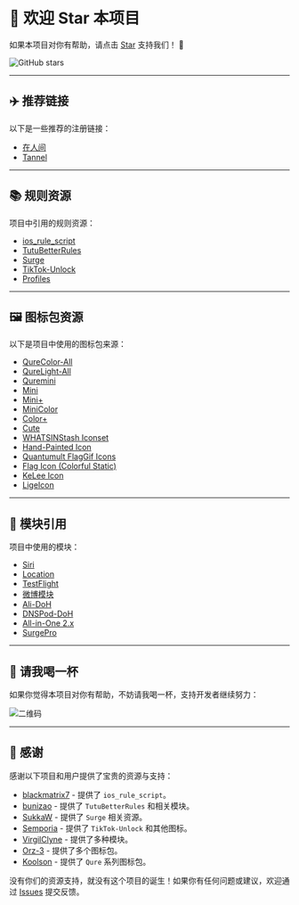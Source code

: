 # 🌟 欢迎 Star 本项目

如果本项目对你有帮助，请点击 [Star](https://github.com/zxfccmm4/Surge) 支持我们！ 🙏

<!-- GitHub stars badge -->
![GitHub stars](https://img.shields.io/github/stars/zxfccmm4/Surge?style=social)

---

## ✈️ 推荐链接

以下是一些推荐的注册链接：

- [在人间](https://dashboard.zrj97.xyz/#/register?code=4U6SUhR7)
- [Tannel](https://tannel.xn--6kro9vzxa373b.com//auth/register?code=5wyV)

---

## 📚 规则资源

项目中引用的规则资源：

- [ios_rule_script](https://github.com/blackmatrix7/ios_rule_script)
- [TutuBetterRules](https://github.com/bunizao/TutuBetterRules)
- [Surge](https://github.com/SukkaW/Surge/)
- [TikTok-Unlock](https://github.com/Semporia/TikTok-Unlock)
- [Profiles](https://github.com/ke1ewang/Profiles)

---

## 🖼️ 图标包资源

以下是项目中使用的图标包来源：

- [QureColor-All](https://raw.githubusercontent.com/Koolson/Qure/master/Other/QureColor-All.json)
- [QureLight-All](https://raw.githubusercontent.com/Koolson/Qure/master/Other/QureLight-All.json)
- [Quremini](https://raw.githubusercontent.com/Koolson/Qure/master/Other/Quremini.json)
- [Mini](https://raw.githubusercontent.com/Orz-3/mini/master/mini.json)
- [Mini+](https://raw.githubusercontent.com/Orz-3/mini/master/mini+.json)
- [MiniColor](https://raw.githubusercontent.com/Orz-3/mini/master/miniColor.json)
- [Color+](https://raw.githubusercontent.com/Orz-3/mini/master/Color+.json)
- [Cute](https://raw.githubusercontent.com/tugepaopao/Image-Storage/master/other/Cute.json)
- [WHATSINStash Iconset](https://raw.githubusercontent.com/shindgewongxj/WHATSINStash/main/icon/iconset.json)
- [Hand-Painted Icon](https://raw.githubusercontent.com/Semporia/Hand-Painted-icon/master/Semporia.json)
- [Quantumult FlagGif Icons](https://raw.githubusercontent.com/Toperlock/Quantumult/main/FlagGif-icons.json)
- [Flag Icon (Colorful Static)](https://gitlab.com/lodepuly/iconlibrary/-/raw/main/Flag_icon/ColorfulStaticFlag.json)
- [KeLee Icon](https://gitlab.com/lodepuly/iconlibrary/-/raw/main/KeLee_icon.json)
- [LigeIcon](https://raw.githubusercontent.com/lige47/QuanX-icon-rule/main/ligeicon.json)

---

## 🔧 模块引用

项目中使用的模块：

- [Siri](https://github.com/VirgilClyne/iRingo/raw/main/sgmodule/Siri.sgmodule)
- [Location](https://github.com/VirgilClyne/iRingo/raw/main/sgmodule/Location.sgmodule)
- [TestFlight](https://github.com/VirgilClyne/iRingo/raw/main/sgmodule/TestFlight.sgmodule)
- [微博模块](https://whatshub.top/module/weiboad.module)
- [Ali-DoH](https://raw.githubusercontent.com/Rabbit-Spec/Surge/Master/Module/Spec/DoH/Moore/Ali-DoH.sgmodule)
- [DNSPod-DoH](https://raw.githubusercontent.com/Rabbit-Spec/Surge/Master/Module/Spec/DoH/Moore/DNSPod-DoH.sgmodule)
- [All-in-One 2.x](https://raw.githubusercontent.com/bunizao/TutuBetterRules/tutu/Surge/module/All-in-One-2.x.sgmodule)
- [SurgePro](https://raw.githubusercontent.com/bunizao/TutuBetterRules/tutu/Surge/module/SurgePro.sgmodule)

---

## 🍺 请我喝一杯

如果你觉得本项目对你有帮助，不妨请我喝一杯，支持开发者继续努力：

![二维码](https://private-user-images.githubusercontent.com/17553115/397946958-2445ab58-ada3-45c3-a737-5bf1ad258f24.JPEG?jwt=eyJhbGciOiJIUzI1NiIsInR5cCI6IkpXVCJ9.eyJpc3MiOiJnaXRodWIuY29tIiwiYXVkIjoicmF3LmdpdGh1YnVzZXJjb250ZW50LmNvbSIsImtleSI6ImtleTUiLCJleHAiOjE3MzQ4MDc0NTYsIm5iZiI6MTczNDgwNzE1NiwicGF0aCI6Ii8xNzU1MzExNS8zOTc5NDY5NTgtMjQ0NWFiNTgtYWRhMy00NWMzLWE3MzctNWJmMWFkMjU4ZjI0LkpQRUc_WC1BbXotQWxnb3JpdGhtPUFXUzQtSE1BQy1TSEEyNTYmWC1BbXotQ3JlZGVudGlhbD1BS0lBVkNPRFlMU0E1M1BRSzRaQSUyRjIwMjQxMjIxJTJGdXMtZWFzdC0xJTJGczMlMkZhd3M0X3JlcXVlc3QmWC1BbXotRGF0ZT0yMDI0MTIyMVQxODUyMzZaJlgtQW16LUV4cGlyZXM9MzAwJlgtQW16LVNpZ25hdHVyZT03OGQyMWExZjM4ZmFhZDhiZDk2YjRiNTc0NTU5ZjhiMTNiOGU3MzJmZDMzYWNlNDRiNTA4MTBmM2M2YzY5MGM0JlgtQW16LVNpZ25lZEhlYWRlcnM9aG9zdCJ9.UyTgAVZDavZAlOH1XAdTC5sCHNVSDMwzgiH9Q_aaZEw)

---

## 🤝 感谢

感谢以下项目和用户提供了宝贵的资源与支持：

- [blackmatrix7](https://github.com/blackmatrix7) - 提供了 `ios_rule_script`。
- [bunizao](https://github.com/bunizao) - 提供了 `TutuBetterRules` 和相关模块。
- [SukkaW](https://github.com/SukkaW) - 提供了 `Surge` 相关资源。
- [Semporia](https://github.com/Semporia) - 提供了 `TikTok-Unlock` 和其他图标。
- [VirgilClyne](https://github.com/VirgilClyne) - 提供了多种模块。
- [Orz-3](https://github.com/Orz-3) - 提供了多个图标包。
- [Koolson](https://github.com/Koolson) - 提供了 `Qure` 系列图标包。

没有你们的资源支持，就没有这个项目的诞生！如果你有任何问题或建议，欢迎通过 [Issues](https://github.com/zxfccmm4/Surge/issues) 提交反馈。
